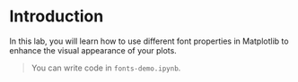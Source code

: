 # Introduction

In this lab, you will learn how to use different font properties in Matplotlib to enhance the visual appearance of your plots.

> You can write code in `fonts-demo.ipynb`.
